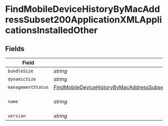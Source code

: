 # FindMobileDeviceHistoryByMacAddressSubset200ApplicationXMLApplicationsInstalledOther


## Fields

| Field                                                                                                                                                                                                                                   | Type                                                                                                                                                                                                                                    | Required                                                                                                                                                                                                                                | Description                                                                                                                                                                                                                             | Example                                                                                                                                                                                                                                 |
| --------------------------------------------------------------------------------------------------------------------------------------------------------------------------------------------------------------------------------------- | --------------------------------------------------------------------------------------------------------------------------------------------------------------------------------------------------------------------------------------- | --------------------------------------------------------------------------------------------------------------------------------------------------------------------------------------------------------------------------------------- | --------------------------------------------------------------------------------------------------------------------------------------------------------------------------------------------------------------------------------------- | --------------------------------------------------------------------------------------------------------------------------------------------------------------------------------------------------------------------------------------- |
| `bundleSize`                                                                                                                                                                                                                            | *string*                                                                                                                                                                                                                                | :heavy_minus_sign:                                                                                                                                                                                                                      | N/A                                                                                                                                                                                                                                     | 3 MB                                                                                                                                                                                                                                    |
| `dynamicSize`                                                                                                                                                                                                                           | *string*                                                                                                                                                                                                                                | :heavy_minus_sign:                                                                                                                                                                                                                      | N/A                                                                                                                                                                                                                                     | 12 KB                                                                                                                                                                                                                                   |
| `managementStatus`                                                                                                                                                                                                                      | [FindMobileDeviceHistoryByMacAddressSubset200ApplicationXMLApplicationsInstalledOtherManagementStatus](../../models/operations/findmobiledevicehistorybymacaddresssubset200applicationxmlapplicationsinstalledothermanagementstatus.md) | :heavy_minus_sign:                                                                                                                                                                                                                      | N/A                                                                                                                                                                                                                                     |                                                                                                                                                                                                                                         |
| `name`                                                                                                                                                                                                                                  | *string*                                                                                                                                                                                                                                | :heavy_minus_sign:                                                                                                                                                                                                                      | N/A                                                                                                                                                                                                                                     | Self Service Mobile                                                                                                                                                                                                                     |
| `version`                                                                                                                                                                                                                               | *string*                                                                                                                                                                                                                                | :heavy_minus_sign:                                                                                                                                                                                                                      | N/A                                                                                                                                                                                                                                     | 10.1.1                                                                                                                                                                                                                                  |